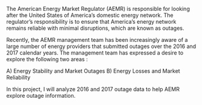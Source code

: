 The American Energy Market Regulator (AEMR) is responsible for looking after the United States of America’s domestic energy network. The regulator’s responsibility is to ensure that America’s energy network remains reliable with minimal disruptions, which are known as outages. 

Recently, the AEMR management team has been increasingly aware of a large number of energy providers that submitted outages over the 2016 and 2017 calendar years. The management team has expressed a desire to explore the following two areas :

 A) Energy Stability and Market Outages
 B) Energy Losses and Market Reliability

In this project, I will analyze 2016 and 2017 outage data to help AEMR explore outage information.
